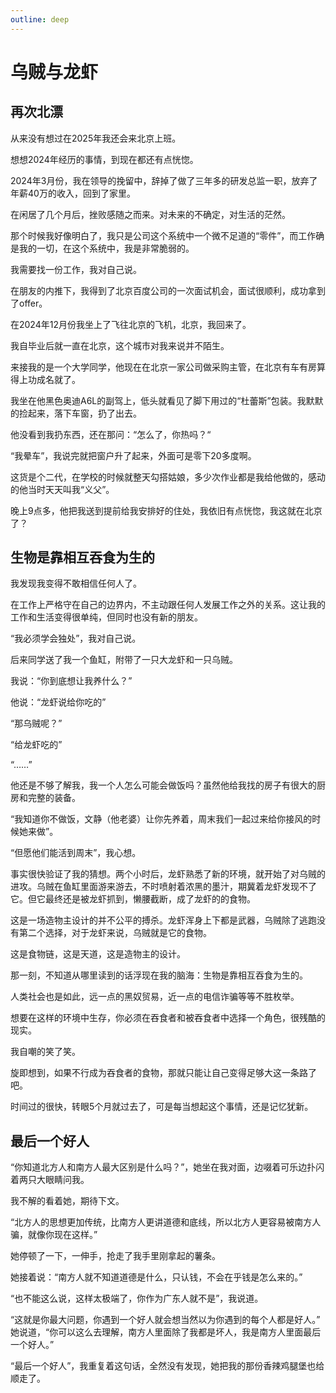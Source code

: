 ```yaml
---
outline: deep
---
```


# 乌贼与龙虾

## 再次北漂

从来没有想过在2025年我还会来北京上班。

想想2024年经历的事情，到现在都还有点恍惚。

2024年3月份，我在领导的挽留中，辞掉了做了三年多的研发总监一职，放弃了年薪40万的收入，回到了家里。

在闲居了几个月后，挫败感随之而来。对未来的不确定，对生活的茫然。

那个时候我好像明白了，我只是公司这个系统中一个微不足道的“零件”，而工作确是我的一切，在这个系统中，我是非常脆弱的。

我需要找一份工作，我对自己说。

在朋友的内推下，我得到了北京百度公司的一次面试机会，面试很顺利，成功拿到了offer。

在2024年12月份我坐上了飞往北京的飞机，北京，我回来了。

我自毕业后就一直在北京，这个城市对我来说并不陌生。

来接我的是一个大学同学，他现在在北京一家公司做采购主管，在北京有车有房算得上功成名就了。

我坐在他黑色奥迪A6L的副驾上，低头就看见了脚下用过的“杜蕾斯”包装。我默默的捡起来，落下车窗，扔了出去。

他没看到我扔东西，还在那问：“怎么了，你热吗？“

“我晕车”，我说完就把窗户升了起来，外面可是零下20多度啊。

这货是个二代，在学校的时候就整天勾搭姑娘，多少次作业都是我给他做的，感动的他当时天天叫我“义父”。

晚上9点多，他把我送到提前给我安排好的住处，我依旧有点恍惚，我这就在北京了？

## 生物是靠相互吞食为生的

我发现我变得不敢相信任何人了。

在工作上严格守在自己的边界内，不主动跟任何人发展工作之外的关系。这让我的工作和生活变得很单纯，但同时也没有新的朋友。

“我必须学会独处”，我对自己说。

后来同学送了我一个鱼缸，附带了一只大龙虾和一只乌贼。

我说：“你到底想让我养什么？”

他说：“龙虾说给你吃的”

“那乌贼呢？”

“给龙虾吃的”

“……”

他还是不够了解我，我一个人怎么可能会做饭吗？虽然他给我找的房子有很大的厨房和完整的装备。

“我知道你不做饭，文静（他老婆）让你先养着，周末我们一起过来给你接风的时候她来做”。

“但愿他们能活到周末”，我心想。

事实很快验证了我的猜想。两个小时后，龙虾熟悉了新的环境，就开始了对乌贼的进攻。乌贼在鱼缸里面游来游去，不时喷射着浓黑的墨汁，期冀着龙虾发现不了它。但它最终还是被龙虾抓到，懒腰截断，成了龙虾的的食物。

这是一场造物主设计的并不公平的搏杀。龙虾浑身上下都是武器，乌贼除了逃跑没有第二个选择，对于龙虾来说，乌贼就是它的食物。

这是食物链，这是天道，这是造物主的设计。

那一刻，不知道从哪里读到的话浮现在我的脑海：生物是靠相互吞食为生的。

人类社会也是如此，远一点的黑奴贸易，近一点的电信诈骗等等不胜枚举。

想要在这样的环境中生存，你必须在吞食者和被吞食者中选择一个角色，很残酷的现实。

我自嘲的笑了笑。

旋即想到，如果不行成为吞食者的食物，那就只能让自己变得足够大这一条路了吧。

时间过的很快，转眼5个月就过去了，可是每当想起这个事情，还是记忆犹新。

## 最后一个好人

“你知道北方人和南方人最大区别是什么吗？”，她坐在我对面，边啜着可乐边扑闪着两只大眼睛问我。

我不解的看着她，期待下文。

“北方人的思想更加传统，比南方人更讲道德和底线，所以北方人更容易被南方人骗，就像你现在这样。” 

她停顿了一下，一伸手，抢走了我手里刚拿起的薯条。

她接着说：“南方人就不知道道德是什么，只认钱，不会在乎钱是怎么来的。”

“也不能这么说，这样太极端了，你作为广东人就不是”，我说道。

“这就是你最大问题，你遇到一个好人就会想当然以为你遇到的每个人都是好人。” 她说道，“你可以这么去理解，南方人里面除了我都是坏人，我是南方人里面最后一个好人。”

“最后一个好人”，我重复着这句话，全然没有发现，她把我的那份香辣鸡腿堡也给顺走了。
